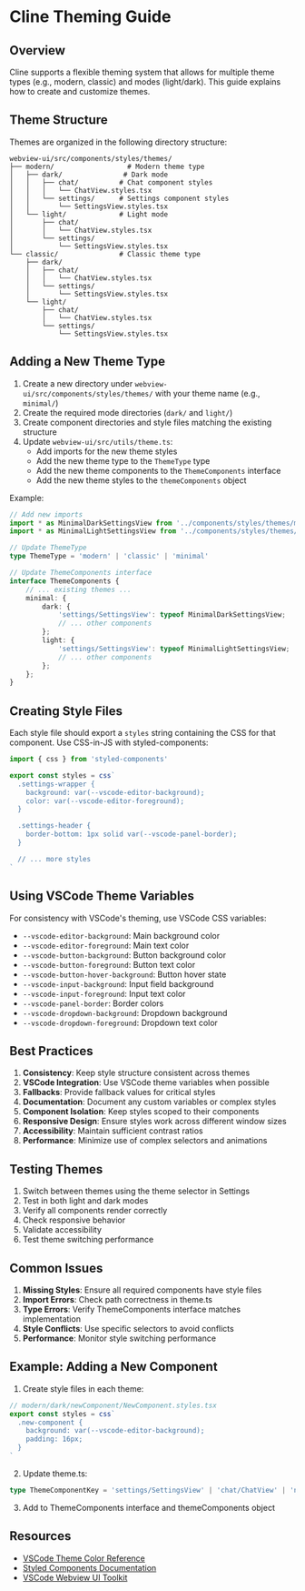 # Cline Theming Guide

## Overview

Cline supports a flexible theming system that allows for multiple theme types (e.g., modern, classic) and modes (light/dark). This guide explains how to create and customize themes.

## Theme Structure

Themes are organized in the following directory structure:
```
webview-ui/src/components/styles/themes/
├── modern/                  # Modern theme type
│   ├── dark/               # Dark mode
│   │   ├── chat/          # Chat component styles
│   │   │   └── ChatView.styles.tsx
│   │   └── settings/      # Settings component styles
│   │       └── SettingsView.styles.tsx
│   └── light/             # Light mode
│       ├── chat/
│       │   └── ChatView.styles.tsx
│       └── settings/
│           └── SettingsView.styles.tsx
└── classic/               # Classic theme type
    ├── dark/
    │   ├── chat/
    │   │   └── ChatView.styles.tsx
    │   └── settings/
    │       └── SettingsView.styles.tsx
    └── light/
        ├── chat/
        │   └── ChatView.styles.tsx
        └── settings/
            └── SettingsView.styles.tsx
```

## Adding a New Theme Type

1. Create a new directory under `webview-ui/src/components/styles/themes/` with your theme name (e.g., `minimal/`)
2. Create the required mode directories (`dark/` and `light/`)
3. Create component directories and style files matching the existing structure
4. Update `webview-ui/src/utils/theme.ts`:
   - Add imports for the new theme styles
   - Add the new theme type to the `ThemeType` type
   - Add the new theme components to the `ThemeComponents` interface
   - Add the new theme styles to the `themeComponents` object

Example:
```typescript
// Add new imports
import * as MinimalDarkSettingsView from '../components/styles/themes/minimal/dark/settings/SettingsView.styles'
import * as MinimalLightSettingsView from '../components/styles/themes/minimal/light/settings/SettingsView.styles'

// Update ThemeType
type ThemeType = 'modern' | 'classic' | 'minimal'

// Update ThemeComponents interface
interface ThemeComponents {
    // ... existing themes ...
    minimal: {
        dark: {
            'settings/SettingsView': typeof MinimalDarkSettingsView;
            // ... other components
        };
        light: {
            'settings/SettingsView': typeof MinimalLightSettingsView;
            // ... other components
        };
    };
}
```

## Creating Style Files

Each style file should export a `styles` string containing the CSS for that component. Use CSS-in-JS with styled-components:

```typescript
import { css } from 'styled-components'

export const styles = css`
  .settings-wrapper {
    background: var(--vscode-editor-background);
    color: var(--vscode-editor-foreground);
  }

  .settings-header {
    border-bottom: 1px solid var(--vscode-panel-border);
  }

  // ... more styles
`
```

## Using VSCode Theme Variables

For consistency with VSCode's theming, use VSCode CSS variables:

- `--vscode-editor-background`: Main background color
- `--vscode-editor-foreground`: Main text color
- `--vscode-button-background`: Button background color
- `--vscode-button-foreground`: Button text color
- `--vscode-button-hover-background`: Button hover state
- `--vscode-input-background`: Input field background
- `--vscode-input-foreground`: Input text color
- `--vscode-panel-border`: Border colors
- `--vscode-dropdown-background`: Dropdown background
- `--vscode-dropdown-foreground`: Dropdown text color

## Best Practices

1. **Consistency**: Keep style structure consistent across themes
2. **VSCode Integration**: Use VSCode theme variables when possible
3. **Fallbacks**: Provide fallback values for critical styles
4. **Documentation**: Document any custom variables or complex styles
5. **Component Isolation**: Keep styles scoped to their components
6. **Responsive Design**: Ensure styles work across different window sizes
7. **Accessibility**: Maintain sufficient contrast ratios
8. **Performance**: Minimize use of complex selectors and animations

## Testing Themes

1. Switch between themes using the theme selector in Settings
2. Test in both light and dark modes
3. Verify all components render correctly
4. Check responsive behavior
5. Validate accessibility
6. Test theme switching performance

## Common Issues

1. **Missing Styles**: Ensure all required components have style files
2. **Import Errors**: Check path correctness in theme.ts
3. **Type Errors**: Verify ThemeComponents interface matches implementation
4. **Style Conflicts**: Use specific selectors to avoid conflicts
5. **Performance**: Monitor style switching performance

## Example: Adding a New Component

1. Create style files in each theme:
```typescript
// modern/dark/newComponent/NewComponent.styles.tsx
export const styles = css`
  .new-component {
    background: var(--vscode-editor-background);
    padding: 16px;
  }
`
```

2. Update theme.ts:
```typescript
type ThemeComponentKey = 'settings/SettingsView' | 'chat/ChatView' | 'newComponent/NewComponent'
```

3. Add to ThemeComponents interface and themeComponents object

## Resources

- [VSCode Theme Color Reference](https://code.visualstudio.com/api/references/theme-color)
- [Styled Components Documentation](https://styled-components.com/docs)
- [VSCode Webview UI Toolkit](https://github.com/microsoft/vscode-webview-ui-toolkit) 